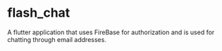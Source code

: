 # flash_chat

A flutter application that uses FireBase for authorization and is used for chatting through email addresses.

